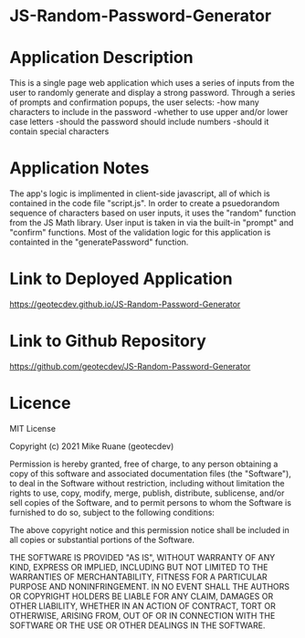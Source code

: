 # JS-Random-Password-Generator

# Application Description
This is a single page web application which uses a series of inputs from the user to
randomly generate and display a strong password. Through a series of prompts and confirmation
popups, the user selects:
-how many characters to include in the password
-whether to use upper and/or lower case letters
-should the password should include numbers
-should it contain special characters

# Application Notes
The app's logic is implimented in client-side javascript, all of which is contained in the
code file "script.js". In order to create a psuedorandom sequence of characters based on user
inputs, it uses the "random" function from the JS Math library. User input is taken in via the
built-in "prompt" and "confirm" functions. Most of the validation logic for this application is
containted in the "generatePassword" function.

# Link to Deployed Application
https://geotecdev.github.io/JS-Random-Password-Generator

# Link to Github Repository
https://github.com/geotecdev/JS-Random-Password-Generator

# Licence

MIT License

Copyright (c) 2021 Mike Ruane (geotecdev)

Permission is hereby granted, free of charge, to any person obtaining a copy
of this software and associated documentation files (the "Software"), to deal
in the Software without restriction, including without limitation the rights
to use, copy, modify, merge, publish, distribute, sublicense, and/or sell
copies of the Software, and to permit persons to whom the Software is
furnished to do so, subject to the following conditions:

The above copyright notice and this permission notice shall be included in all
copies or substantial portions of the Software.

THE SOFTWARE IS PROVIDED "AS IS", WITHOUT WARRANTY OF ANY KIND, EXPRESS OR
IMPLIED, INCLUDING BUT NOT LIMITED TO THE WARRANTIES OF MERCHANTABILITY,
FITNESS FOR A PARTICULAR PURPOSE AND NONINFRINGEMENT. IN NO EVENT SHALL THE
AUTHORS OR COPYRIGHT HOLDERS BE LIABLE FOR ANY CLAIM, DAMAGES OR OTHER
LIABILITY, WHETHER IN AN ACTION OF CONTRACT, TORT OR OTHERWISE, ARISING FROM,
OUT OF OR IN CONNECTION WITH THE SOFTWARE OR THE USE OR OTHER DEALINGS IN THE
SOFTWARE.
